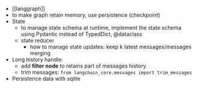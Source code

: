 - [[langgraph]]
- to make graph retain memory, use persistence (checkpoint)
- State
	- to manage state schema at runtime, implement the state schema using Pydantic instead of TypedDict, @dataclass
	- state reducer
		- how to manage state updates: keep k latest messages/messages merging
- Long history handle:
	- add **filter node** to retains part of messages history
	- trim messages: `from langchain_core.messages import trim_messages`
- Persistence data with sqlite